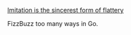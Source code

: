 [Imitation is the sincerest form of flattery](http://vihart.com/fifty-fizzbuzzes)

FizzBuzz too many ways in Go.